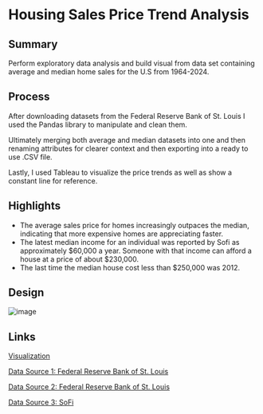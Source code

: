 # Housing Sales Price Trend Analysis

Summary
---
Perform exploratory data analysis and build visual from data set containing average and median home sales for the U.S from 1964-2024.

Process
---
After downloading datasets from the Federal Reserve Bank of St. Louis I used the Pandas library to manipulate and clean them. 

Ultimately merging both average and median datasets into one and then renaming attributes for clearer context and then exporting into a ready to use .CSV file. 

Lastly, I used Tableau to visualize the price trends as well as show a constant line for reference.


Highlights
---
* The average sales price for homes increasingly outpaces the median, indicating that more expensive homes are appreciating faster.
* The latest median income for an individual was reported by Sofi as approximately $60,000 a year. Someone with that income can afford a house at a price of about $230,000. 
* The last time the median house cost less than $250,000 was 2012.

Design
---
![image](https://github.com/user-attachments/assets/e5dec9ca-e3ab-427a-a3c2-5a08b3a69d75)

Links
---

[Visualization](https://public.tableau.com/app/profile/donnoban.maldonado/viz/HouseSalesPriceTrends/HouseSalesPriceTrends)

[Data Source 1: Federal Reserve Bank of St. Louis](https://fred.stlouisfed.org/series/ASPUS)

[Data Source 2: Federal Reserve Bank of St. Louis](https://fred.stlouisfed.org/series/MSPUS)


[Data Source 3: SoFi](https://www.sofi.com/learn/content/average-salary-in-us/)

